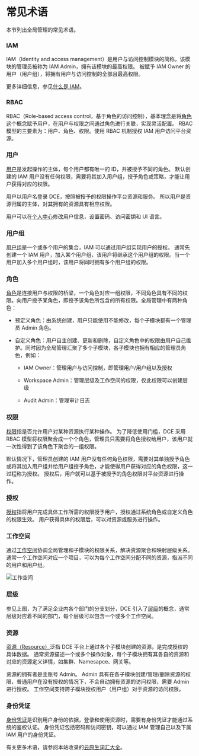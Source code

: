 # 常见术语

本节列出全局管理的常见术语。

### IAM

IAM（Identity and access management）是用户与访问控制模块的简称，该模块的管理员被称为 IAM Admin，拥有该模块的最高权限。
被赋予 IAM Owner 的用户（用户组），将拥有用户与访问控制的全部且最高权限。

更多详细信息，参见[什么是 IAM](../user-guide/access-control/iam.md)。

### RBAC

RBAC（Role-based access control，基于角色的访问控制），基本理念是将[角色](../user-guide/access-control/role.md)这个概念赋予用户，在用户与权限之间通过角色进行关联，实现灵活配置。
RBAC 模型的三要素为：用户、角色、权限。使用 RBAC 机制授权 IAM 用户访问平台资源。

### 用户

[用户](../user-guide/access-control/user.md)是发起操作的主体，每个用户都有唯一的 ID，并被授予不同的角色。
默认创建的 IAM 用户没有任何权限，需要将其加入用户组，授予角色或策略，才能让用户获得对应的权限。

用户以用户名登录 DCE，按照被授予的权限操作平台资源和服务。
所以用户是资源归属的主体，对其拥有的资源具有相应权限。

用户可以在[个人中心](../user-guide/personal-center/security-setting.md)修改用户信息，设置密码、访问密钥和 UI 语言。

### 用户组

[用户组](../user-guide/access-control/group.md)是一个或多个用户的集合，IAM 可以通过用户组实现用户的授权。
通常先创建一个 IAM 用户，加入某个用户组，该用户将继承这个用户组的权限。当一个用户加入多个用户组时，该用户将同时拥有多个用户组的权限。

### 角色

[角色](../user-guide/access-control/role.md)是连接用户与权限的桥梁，一个角色对应一组权限，不同角色具有不同的权限。向用户授予某角色，即授予该角色所包含的所有权限。全局管理中有两种角色：

- 预定义角色：由系统创建，用户只能使用不能修改，每个子模块都有一个管理员 Admin 角色。

- 自定义角色：用户自主创建、更新和删除，自定义角色中的权限由用户自己维护。同时因为全局管理汇聚了多个子模块，各子模块也拥有相应的管理员角色，例如：

    - IAM Owner：管理用户与访问控制，即管理用户/用户组以及授权

    - Workspace Admin：管理层级及工作空间的权限，仅此权限可以创建层级

    - Audit Admin：管理审计日志

### 权限

[权限](../user-guide/access-control/iam.md)指是否允许用户对某种资源执行某种操作。
为了降低使用门槛，DCE 采用 RBAC 模型将权限聚合成一个个角色，管理员只需要将角色授权给用户，该用户就一次性得到了该角色下聚合的一组权限。

默认情况下，管理员创建的 IAM 用户没有任何角色权限，需要对其单独授予角色或将其加入用户组并给用户组授予角色，才能使得用户获得对应的角色权限，这一过程称为授权。
授权后，用户就可以基于被授予的角色权限对平台资源进行操作。

### 授权

[授权](../user-guide/access-control/iam.md)指将用户完成具体工作所需的权限授予用户，授权通过系统角色或自定义角色的权限生效。
用户获得具体的权限后，可以对资源或服务进行操作。

### 工作空间

通过[工作空间](../user-guide/workspace/workspace.md)协调全局管理和子模块的权限关系，解决资源聚合和映射层级关系。
通常一个工作空间对应一个项目，可以为每个工作空间分配不同的资源，指派不同的用户和用户组。

![工作空间](https://docs.daocloud.io/daocloud-docs-images/docs/ghippo/images/workspace.png)

### 层级

参见上图，为了满足企业内各个部门的分支划分，DCE 引入了[层级](../user-guide/workspace/ws-folder.md)的概念，通常层级对应着不同的部门，每个层级可以包含一个或多个工作空间。

### 资源

[资源（Resource）](../user-guide/workspace/quota.md)泛指 DCE 平台上通过各个子模块创建的资源，是完成授权的具体数据。
通常资源描述一个或多个操作对象，每个子模块拥有其各自的资源和对应的资源定义详情，如集群、Namesapce、网关等。

资源的拥有者是主账号 Admin。 Admin 具有在各子模块创建/管理/删除资源的权限，普通用户在没有授权的情况下，不会自动拥有资源的访问权限，需要 Admin 进行授权。
工作空间支持跨子模块授权用户（用户组）对于资源的访问权限。

### 身份凭证

[身份凭证](../user-guide/access-control/idprovider.md)是识别用户身份的依据，登录和使用资源时，需要有身份凭证才能通过系统的鉴权认证。
身份凭证包括密码和访问密钥，可以通过 IAM 管理自己以及下属 IAM 用户的身份凭证。

有关更多术语，请参阅本站收录的[云原生词汇大全](../../dce/terms.md)。
